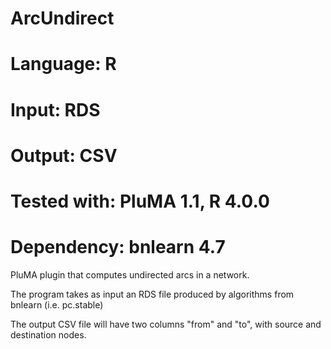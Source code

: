 # ArcUndirect
# Language: R
# Input: RDS
# Output: CSV
# Tested with: PluMA 1.1, R 4.0.0
# Dependency: bnlearn 4.7

PluMA plugin that computes undirected arcs in a network.

The program takes as input an RDS file produced by algorithms from bnlearn
(i.e. pc.stable)

The output CSV file will have two columns "from" and "to", with source
and destination nodes.
